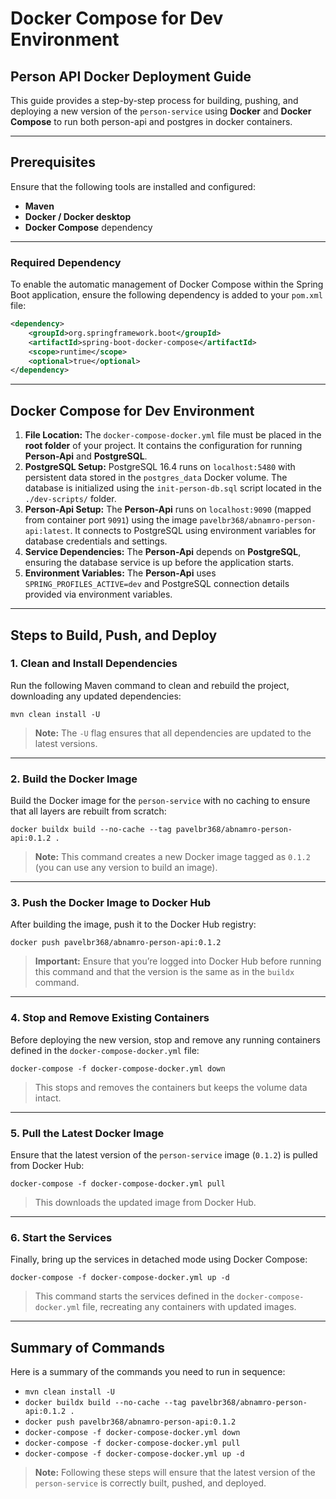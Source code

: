 # Docker Compose for Dev Environment 


## **Person API Docker Deployment Guide**

This guide provides a step-by-step process for building, pushing, and deploying a new version of the `person-service` using **Docker** and **Docker Compose** to run both person-api and postgres in docker containers.

---

## **Prerequisites**

Ensure that the following tools are installed and configured:

- **Maven**
- **Docker / Docker desktop**
- **Docker Compose** dependency

---

### **Required Dependency**

To enable the automatic management of Docker Compose within the Spring Boot application, ensure the following dependency is added to your `pom.xml` file:

```xml
<dependency>
    <groupId>org.springframework.boot</groupId>
    <artifactId>spring-boot-docker-compose</artifactId>
    <scope>runtime</scope>
    <optional>true</optional>
</dependency>
```

---

## **Docker Compose for Dev Environment**

1. **File Location:** The `docker-compose-docker.yml` file must be placed in the **root folder** of your project. It contains the configuration for running **Person-Api** and **PostgreSQL**.
2. **PostgreSQL Setup:** PostgreSQL 16.4 runs on `localhost:5480` with persistent data stored in the `postgres_data` Docker volume. The database is initialized using the `init-person-db.sql` script located in the `./dev-scripts/` folder.
3. **Person-Api Setup:** The **Person-Api** runs on `localhost:9090` (mapped from container port `9091`) using the image `pavelbr368/abnamro-person-api:latest`. It connects to PostgreSQL using environment variables for database credentials and settings.
4. **Service Dependencies:** The **Person-Api** depends on **PostgreSQL**, ensuring the database service is up before the application starts.
5. **Environment Variables:** The **Person-Api** uses `SPRING_PROFILES_ACTIVE=dev` and PostgreSQL connection details provided via environment variables.

---

## **Steps to Build, Push, and Deploy**

### **1. Clean and Install Dependencies**

Run the following Maven command to clean and rebuild the project, downloading any updated dependencies:

`mvn clean install -U`

> **Note:** The `-U` flag ensures that all dependencies are updated to the latest versions.

---

### **2. Build the Docker Image**

Build the Docker image for the `person-service` with no caching to ensure that all layers are rebuilt from scratch:

`docker buildx build --no-cache --tag pavelbr368/abnamro-person-api:0.1.2 .`

> **Note:** This command creates a new Docker image tagged as `0.1.2` (you can use any version to build an image).

---

### **3. Push the Docker Image to Docker Hub**

After building the image, push it to the Docker Hub registry:

`docker push pavelbr368/abnamro-person-api:0.1.2`

> **Important:** Ensure that you’re logged into Docker Hub before running this command and that the version is the same as in the `buildx` command.

---

### **4. Stop and Remove Existing Containers**

Before deploying the new version, stop and remove any running containers defined in the `docker-compose-docker.yml` file:

`docker-compose -f docker-compose-docker.yml down`

> This stops and removes the containers but keeps the volume data intact.

---

### **5. Pull the Latest Docker Image**

Ensure that the latest version of the `person-service` image (`0.1.2`) is pulled from Docker Hub:

`docker-compose -f docker-compose-docker.yml pull`

> This downloads the updated image from Docker Hub.

---

### **6. Start the Services**

Finally, bring up the services in detached mode using Docker Compose:

`docker-compose -f docker-compose-docker.yml up -d`

> This command starts the services defined in the `docker-compose-docker.yml` file, recreating any containers with updated images.

---

## **Summary of Commands**

Here is a summary of the commands you need to run in sequence:

- `mvn clean install -U`
- `docker buildx build --no-cache --tag pavelbr368/abnamro-person-api:0.1.2 .`
- `docker push pavelbr368/abnamro-person-api:0.1.2`
- `docker-compose -f docker-compose-docker.yml down`
- `docker-compose -f docker-compose-docker.yml pull`
- `docker-compose -f docker-compose-docker.yml up -d`

> **Note:** Following these steps will ensure that the latest version of the `person-service` is correctly built, pushed, and deployed.


